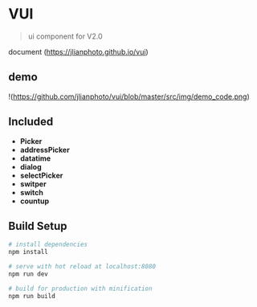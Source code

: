 # VUI

> ui component for V2.0

document (https://jlianphoto.github.io/vui)

## demo

!(https://github.com/jlianphoto/vui/blob/master/src/img/demo_code.png)

## Included
 - **Picker**
 - **addressPicker**
 - **datatime**
 - **dialog**
 - **selectPicker**
 - **switper**
 - **switch**
 - **countup**

## Build Setup

``` bash
# install dependencies
npm install

# serve with hot reload at localhost:8080
npm run dev

# build for production with minification
npm run build

```